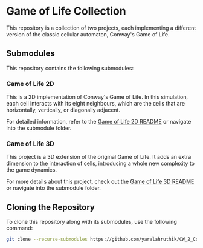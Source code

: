 # Game of Life Collection

This repository is a collection of two projects, each implementing a different version of the classic cellular automaton, Conway's Game of Life. 

## Submodules

This repository contains the following submodules:

### Game of Life 2D

This is a 2D implementation of Conway's Game of Life. In this simulation, each cell interacts with its eight neighbours, which are the cells that are horizontally, vertically, or diagonally adjacent. 

For detailed information, refer to the [Game of Life 2D README](https://github.com/Nestian/game-of-life/blob/56254274462bd731a5c70fbc680a82cb13c33df8/README.md) or navigate into the submodule folder.

### Game of Life 3D

This project is a 3D extension of the original Game of Life. It adds an extra dimension to the interaction of cells, introducing a whole new complexity to the game dynamics.

For more details about this project, check out the [Game of Life 3D README](https://github.com/yaralahruthik/game-of-life-3d/blob/e863a151b42b5dcbac8b92c82a4dbee4199c2df1/README.md) or navigate into the submodule folder.

## Cloning the Repository

To clone this repository along with its submodules, use the following command:

```bash
git clone --recurse-submodules https://github.com/yaralahruthik/CW_2_Code_Submission
